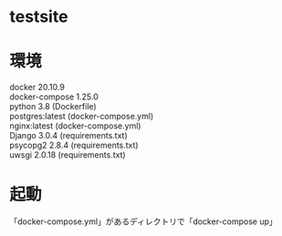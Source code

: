 # testsite

# 環境
docker 20.10.9  
docker-compose 1.25.0  
python 3.8 (Dockerfile)  
postgres:latest (docker-compose.yml)  
nginx:latest (docker-compose.yml)  
Django 3.0.4 (requirements.txt)  
psycopg2 2.8.4 (requirements.txt)  
uwsgi 2.0.18 (requirements.txt)  

# 起動
「docker-compose.yml」があるディレクトリで「docker-compose up」  
